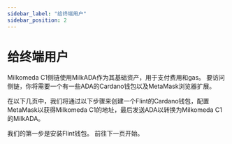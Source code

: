 ```yaml
---
sidebar_label: "给终端用户"
sidebar_position: 2
---
```


# 给终端用户

Milkomeda C1侧链使用MilkADA作为其基础资产，用于支付费用和gas。 要访问侧链，你将需要一个有一些ADA的Cardano钱包以及MetaMask浏览器扩展。

在以下几页中，我们将通过以下步骤来创建一个Flint的Cardano钱包，配置MetaMask以获得Milkomeda C1的地址，最后发送ADA以转换为Milkomeda C1的MilkADA。

我们的第一步是安装Flint钱包。 前往下一页开始。
